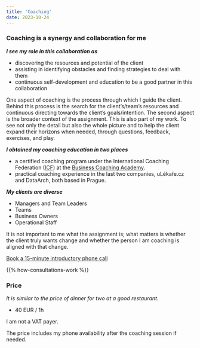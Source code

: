 ```yaml
---
title: 'Coaching'  
date: 2023-10-24  
---
```


### Coaching is a synergy and collaboration for me

***I see my role in this collaboration as***
- discovering the resources and potential of the client
- assisting in identifying obstacles and finding strategies to deal with them
- continuous self-development and education to be a good partner in this collaboration

One aspect of coaching is the process through which I guide the client. Behind this process is the search for the client’s/team’s resources and continuous directing towards the client’s goals/intention. The second aspect is the broader context of the assignment. This is also part of my work. To see not only the detail but also the whole picture and to help the client expand their horizons when needed, through questions, feedback, exercises, and play.

***I obtained my coaching education in two places***
- a certified coaching program under the International Coaching Federation ([ICF](https://coachingfederation.org/)) at the [Business Coaching Academy](https://www.koucovaciaskola.sk/kurz-biznis-koucing).
- practical coaching experience in the last two companies, uLékaře.cz and DataArch, both based in Prague.

***My clients are diverse***
- Managers and Team Leaders
- Teams
- Business Owners
- Operational Staff  

It is not important to me what the assignment is; what matters is whether the client truly wants change and whether the person I am coaching is aligned with that change.

<a
    href="https://calendar.google.com/calendar/u/0/appointments/schedules/AcZssZ2sepIGc8sosu7oevx1Xk3fYGiGule7mdjFghy02Uxslk_TfTEAKBMw2bsN5Ja3WZ4nHWgMTcsM"
    class="inline-flex items-center px-4 py-2 text-sm font-medium text-gray-900 bg-gray-100 border border-gray-200 rounded-lg hover:bg-gray-100 hover:text-primary-700 focus:z-10 focus:ring-4 focus:outline-none focus:ring-gray-200 focus:text-primary-700 dark:bg-gray-800 dark:text-gray-400 dark:border-gray-600 dark:hover:text-white dark:hover:bg-gray-700 dark:focus:ring-gray-700">
Book a 15-minute introductory phone call
</a>

{{% how-consultations-work %}}

### Price

*It is similar to the price of dinner for two at a good restaurant.*

- 40 EUR / 1h

I am not a VAT payer.

The price includes my phone availability after the coaching session if needed.